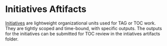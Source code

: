   # Initiatives Aftifacts
  
  [Initiatives](https://github.com/cncf/toc/blob/main/governance/tag-governance.md#initiatives) are lightweight organizational units used for TAG or TOC work. They are tightly scoped and time-bound, with specific outputs. The outputs for the initiatives can be submitted for TOC review in the intiatives artifacts folder.